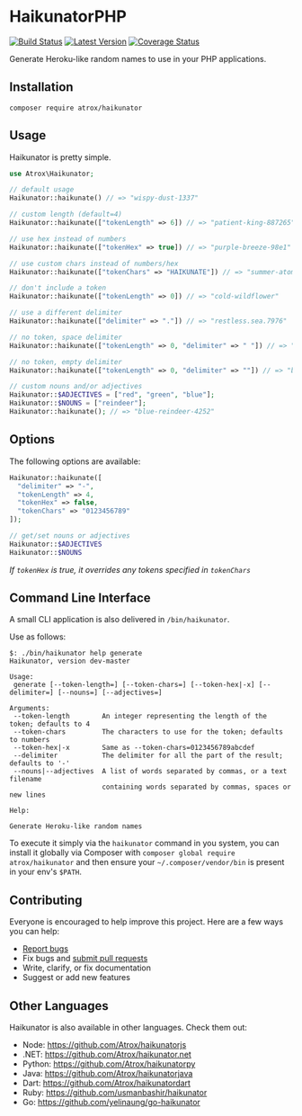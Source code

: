 # HaikunatorPHP

[![Build Status](https://img.shields.io/travis/Atrox/haikunatorphp.svg?style=flat-square)](https://travis-ci.org/Atrox/haikunatorphp)
[![Latest Version](https://img.shields.io/packagist/v/Atrox/haikunator.svg?style=flat-square)](https://packagist.org/packages/atrox/haikunator)
[![Coverage Status](https://img.shields.io/coveralls/Atrox/haikunatorphp.svg?style=flat-square)](https://coveralls.io/r/Atrox/haikunatorphp)

Generate Heroku-like random names to use in your PHP applications.

## Installation

```
composer require atrox/haikunator
```

## Usage

Haikunator is pretty simple.

```php
use Atrox\Haikunator;

// default usage
Haikunator::haikunate() // => "wispy-dust-1337"

// custom length (default=4)
Haikunator::haikunate(["tokenLength" => 6]) // => "patient-king-887265"

// use hex instead of numbers
Haikunator::haikunate(["tokenHex" => true]) // => "purple-breeze-98e1"

// use custom chars instead of numbers/hex
Haikunator::haikunate(["tokenChars" => "HAIKUNATE"]) // => "summer-atom-IHEA"

// don't include a token
Haikunator::haikunate(["tokenLength" => 0]) // => "cold-wildflower"

// use a different delimiter
Haikunator::haikunate(["delimiter" => "."]) // => "restless.sea.7976"

// no token, space delimiter
Haikunator::haikunate(["tokenLength" => 0, "delimiter" => " "]) // => "delicate haze"

// no token, empty delimiter
Haikunator::haikunate(["tokenLength" => 0, "delimiter" => ""]) // => "billowingleaf"

// custom nouns and/or adjectives
Haikunator::$ADJECTIVES = ["red", "green", "blue"];
Haikunator::$NOUNS = ["reindeer"];
Haikunator::haikunate(); // => "blue-reindeer-4252"
```

## Options

The following options are available:

```php
Haikunator::haikunate([
  "delimiter" => "-",
  "tokenLength" => 4,
  "tokenHex" => false,
  "tokenChars" => "0123456789"
]);

// get/set nouns or adjectives
Haikunator::$ADJECTIVES
Haikunator::$NOUNS
```
*If ```tokenHex``` is true, it overrides any tokens specified in ```tokenChars```*

## Command Line Interface

A small CLI application is also delivered in `/bin/haikunator`.

Use as follows:

```text
$: ./bin/haikunator help generate
Haikunator, version dev-master

Usage:
 generate [--token-length=] [--token-chars=] [--token-hex|-x] [--delimiter=] [--nouns=] [--adjectives=]

Arguments:
 --token-length        An integer representing the length of the token; defaults to 4
 --token-chars         The characters to use for the token; defaults to numbers
 --token-hex|-x        Same as --token-chars=0123456789abcdef
 --delimiter           The delimiter for all the part of the result; defaults to '-'
 --nouns|--adjectives  A list of words separated by commas, or a text filename
                       containing words separated by commas, spaces or new lines

Help:

Generate Heroku-like random names
```

To execute it simply via the `haikunator` command in you system, you can install it globally via Composer with `composer global require atrox/haikunator` and then ensure your `~/.composer/vendor/bin` is present in your env's `$PATH`. 

## Contributing

Everyone is encouraged to help improve this project. Here are a few ways you can help:

- [Report bugs](https://github.com/atrox/haikunatorphp/issues)
- Fix bugs and [submit pull requests](https://github.com/atrox/haikunatorphp/pulls)
- Write, clarify, or fix documentation
- Suggest or add new features

## Other Languages

Haikunator is also available in other languages. Check them out:

- Node: https://github.com/Atrox/haikunatorjs
- .NET: https://github.com/Atrox/haikunator.net
- Python: https://github.com/Atrox/haikunatorpy
- Java: https://github.com/Atrox/haikunatorjava
- Dart: https://github.com/Atrox/haikunatordart
- Ruby: https://github.com/usmanbashir/haikunator
- Go: https://github.com/yelinaung/go-haikunator
